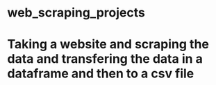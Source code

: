 # web_scraping_projects
# Taking a website and scraping the data and transfering the data in a dataframe and then to a csv file
